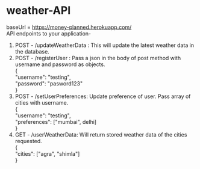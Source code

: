 # weather-API
baseUrl = https://money-planned.herokuapp.com/  
API endpoints to your application-
1. POST - /updateWeatherData : This will update the latest weather data in the database.
2. POST - /registerUser : Pass a json in the body of post method with username and password as objects.  
          {  
              "username": "testing",  
              "password": "pasword123"  
          }
3. POST - /setUserPreferences: Update preference of user. Pass array of cities with username.  
          {  
              "username": "testing",  
              "preferences": ["mumbai", delhi]  
          }
4. GET - /userWeatherData: Will return stored weather data of the cities requested.  
         {  
              "cities": ["agra", "shimla"]  
         }
